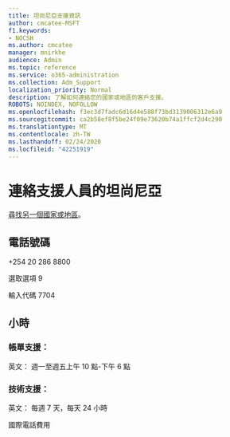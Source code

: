 ```yaml
---
title: 坦尚尼亞支援資訊
author: cmcatee-MSFT
f1.keywords:
- NOCSH
ms.author: cmcatee
manager: mnirkhe
audience: Admin
ms.topic: reference
ms.service: o365-administration
ms.collection: Adm_Support
localization_priority: Normal
description: 了解如何連絡您的國家或地區的客戶支援。
ROBOTS: NOINDEX, NOFOLLOW
ms.openlocfilehash: f3ec3d7fadc6d16d4e588f73bd3139006312e6a9
ms.sourcegitcommit: ca2b58ef8f5be24f09e73620b74a1ffcf2d4c290
ms.translationtype: MT
ms.contentlocale: zh-TW
ms.lasthandoff: 02/24/2020
ms.locfileid: "42251919"
---
```

# <a name="contact-support-for-tanzania"></a>連絡支援人員的坦尚尼亞

[尋找另一個國家或地區](../contact-support-for-business-products.md)。

## <a name="phone-number"></a>電話號碼
+254 20 286 8800

選取選項 9

輸入代碼 7704

## <a name="hours"></a>小時
### <a name="billing-support"></a>帳單支援：

英文： 週一至週五上午 10 點-下午 6 點

### <a name="technical-support"></a>技術支援：

英文： 每週 7 天，每天 24 小時

國際電話費用